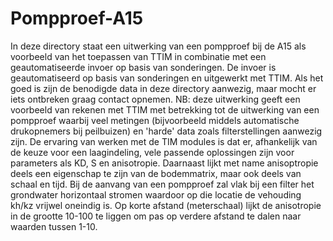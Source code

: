 # Pompproef-A15
In deze directory staat een uitwerking van een pompproef bij de A15 als voorbeeld van het toepassen van TTIM in combinatie met een geautomatiseerde invoer op basis van sonderingen.
De invoer is geautomatiseerd op basis van sonderingen en uitgewerkt met TTIM. Als het goed is zijn de benodigde data in deze directory aanwezig, maar mocht er iets ontbreken graag contact opnemen. NB: deze uitwerking geeft een voorbeeld van rekenen met TTIM met betrekking tot de uitwerking van een pompproef waarbij veel metingen (bijvoorbeeld middels automatische drukopnemers bij peilbuizen) en 'harde' data zoals filterstellingen aanwezig zijn. De ervaring van werken met de TIM modules is dat er, afhankelijk van de keuze voor een laagindeling, vele passende oplossingen zijn voor parameters als KD, S en anisotropie. Daarnaast lijkt met name anisoptropie deels een eigenschap te zijn van de bodemmatrix, maar ook deels van schaal en tijd. Bij de aanvang van een pompproef zal vlak bij een filter het grondwater horizontaal stromen waardoor op die locatie de vehouding kh/kz vrijwel oneindig is. Op korte afstand (meterschaal) lijkt de anisotropie in de grootte 10-100 te liggen om pas op verdere afstand te dalen naar waarden tussen 1-10.

